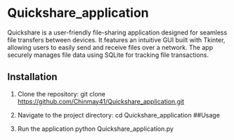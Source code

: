 # Quickshare_application
Quickshare is a user-friendly file-sharing application designed for seamless file transfers between devices. It features an intuitive GUI built with Tkinter, allowing users to easily send and receive files over a network. The app securely manages file data using SQLite for tracking file transactions.

## Installation
1. Clone the repository:
git clone https://github.com/Chinmay41/Quickshare_application.git

2. Navigate to the project directory:
cd Quickshare_application
##Usage
1. Run the application
python Quickshare_application.py





